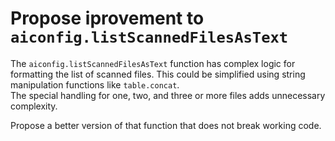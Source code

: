 # Propose iprovement to `aiconfig.listScannedFilesAsText`

The `aiconfig.listScannedFilesAsText` function has complex logic for formatting the list of scanned files. 
This could be simplified using string manipulation functions like `table.concat`.  
The special handling for one, two, and three or more files adds unnecessary complexity.

Propose a better version of that function that does not break working code.
